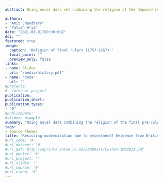 ```yaml
---
abstract: Using novel data set combining the religion of the deposed ruler, with the literacy outcomes of Hindus and Muslims in Indian census data for the years 1881, 1911 and 1921, we show that religious group can resist modern education due to foreign occupation? Our analysis shows that Muslim literacy is lower (2%) in districts where the ruler deposed by British was Muslim. Hindu literacy is lower (1.5%) in regions where the deposed ruler was Hindu.
 
authors:
- "Amit Chaudhary"
- "Yatish Arya"
date: "2021-03-01T00:00:00Z"
doi: ""
featured: true
image:
  caption: 'Religion of final rulers (1757-1857) '
  focal_point: ""
  preview_only: false
links:
- name: Slides
  url: "/media/history.pdf"
- name: 'code'
  url: ""
#projects:
#- internal-project
publication: 
publication_short:
publication_types:
- "0"
#publishDate: 
#slides: example
summary: "Using novel data combining the religion of the final pre-colonial ruler with literacy outcomes of Hindus and Muslims in India between 1881 and 1921, we show that religious groups resisted modern education due to foreign occupation."
tags:
- Source Themes
title: "Resisting modernisation due to resentment? Evidence from British India."
#url_code: '#'
#url_dataset: '#'
#url_pdf: http://eprints.soton.ac.uk/352095/1/Cushen-IMV2013.pdf
#url_poster: '#'
#url_project: ""
#url_slides: ""
#url_source: '#'
#url_video: '#'
---
```


